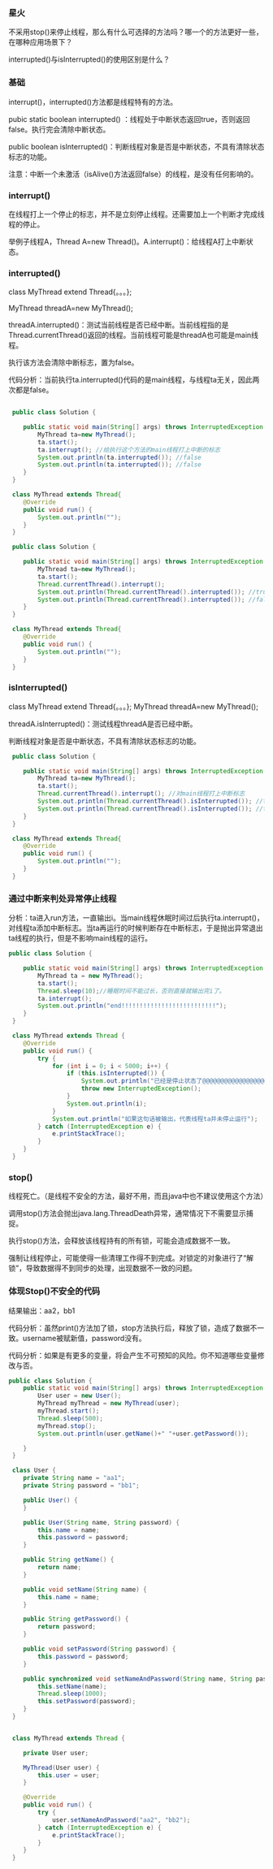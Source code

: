### 星火

不采用stop()来停止线程，那么有什么可选择的方法吗？哪一个的方法更好一些，在哪种应用场景下？

interrupted()与isInterrupted()的使用区别是什么？

### 基础

interrupt()，interrupted()方法都是线程特有的方法。

pubic static boolean interrupted() ：线程处于中断状态返回true，否则返回false。执行完会清除中断状态。

public boolean isInterrupted()：判断线程对象是否是中断状态，不具有清除状态标志的功能。

注意：中断一个未激活（isAlive()方法返回false）的线程，是没有任何影响的。

### interrupt()

在线程打上一个停止的标志，并不是立刻停止线程。还需要加上一个判断才完成线程的停止。

举例子线程A，Thread A=new Thread()。A.interrupt()：给线程A打上中断状态。

### interrupted()

class MyThread extend Thread{。。。}; 

MyThread threadA=new MyThread();

threadA.interrupted()：测试当前线程是否已经中断。当前线程指的是Thread.currentThread()返回的线程。当前线程可能是threadA也可能是main线程。

执行该方法会清除中断标志，置为false。

代码分析：当前执行ta.interrupted()代码的是main线程，与线程ta无关，因此两次都是false。

```java

 public class Solution {

    public static void main(String[] args) throws InterruptedException {
        MyThread ta=new MyThread();
        ta.start();
        ta.interrupt(); //给执行这个方法的main线程打上中断的标志
        System.out.println(ta.interrupted()); //false
        System.out.println(ta.interrupted()); //false
    }
 }

 class MyThread extends Thread{
    @Override
    public void run() {
        System.out.println("");
    }
 }
```

```java
 public class Solution {

    public static void main(String[] args) throws InterruptedException {
        MyThread ta=new MyThread();
        ta.start();
        Thread.currentThread().interrupt();
        System.out.println(Thread.currentThread().interrupted()); //true，处于中断状态。
        System.out.println(Thread.currentThread().interrupted()); //false。执行该方法会清除中断这个状态，因此返回false。
    }
 }

 class MyThread extends Thread{
    @Override
    public void run() {
        System.out.println("");
    }
 }
```

### isInterrupted()

class MyThread extend Thread{。。。}; MyThread threadA=new MyThread();

threadA.isInterrupted()：测试线程threadA是否已经中断。

判断线程对象是否是中断状态，不具有清除状态标志的功能。

```java
 public class Solution {

    public static void main(String[] args) throws InterruptedException {
        MyThread ta=new MyThread();
        ta.start();
        Thread.currentThread().interrupt(); //对main线程打上中断标志
        System.out.println(Thread.currentThread().isInterrupted()); //true，此时是main线程
        System.out.println(Thread.currentThread().isInterrupted()); //true，此时是main线程
    }
 }

 class MyThread extends Thread{
    @Override
    public void run() {
        System.out.println("");
    }
 }
```

### 通过中断来判处异常停止线程

分析：ta进入run方法，一直输出i。当main线程休眠时间过后执行ta.interrupt()，对线程ta添加中断标志。当ta再运行的时候判断存在中断标志，于是抛出异常退出ta线程的执行，但是不影响main线程的运行。
```java
public class Solution {

    public static void main(String[] args) throws InterruptedException {
        MyThread ta = new MyThread();
        ta.start();
        Thread.sleep(10);//睡眠时间不能过长，否则直接就输出完i了。
        ta.interrupt();
        System.out.println("end!!!!!!!!!!!!!!!!!!!!!!!!!!");
    }
 }

 class MyThread extends Thread {
    @Override
    public void run() {
        try {
            for (int i = 0; i < 5000; i++) {
                if (this.isInterrupted()) {
                    System.out.println("已经是停止状态了@@@@@@@@@@@@@@@@@@@@@@@@@@@@@@@");
                    throw new InterruptedException();
                }
                System.out.println(i);
            }
            System.out.println("如果这句话被输出，代表线程ta并未停止运行");
        } catch (InterruptedException e) {
            e.printStackTrace();
        }
    }
 }
```

### stop()

线程死亡。（是线程不安全的方法，最好不用，而且java中也不建议使用这个方法）

调用stop()方法会抛出java.lang.ThreadDeath异常，通常情况下不需要显示捕捉。

执行stop()方法，会释放该线程持有的所有锁，可能会造成数据不一致。

强制让线程停止，可能使得一些清理工作得不到完成。对锁定的对象进行了“解锁”，导致数据得不到同步的处理，出现数据不一致的问题。


### 体现Stop()不安全的代码

结果输出：aa2，bb1

代码分析：虽然print()方法加了锁，stop方法执行后，释放了锁，造成了数据不一致。username被赋新值，password没有。

代码分析：如果是有更多的变量，将会产生不可预知的风险。你不知道哪些变量修改与否。

```java
public class Solution {
    public static void main(String[] args) throws InterruptedException {
        User user = new User();
        MyThread myThread = new MyThread(user);
        myThread.start();
        Thread.sleep(500);
        myThread.stop();
        System.out.println(user.getName()+" "+user.getPassword());

    }
 }

 class User {
    private String name = "aa1";
    private String password = "bb1";

    public User() {
    }

    public User(String name, String password) {
        this.name = name;
        this.password = password;
    }

    public String getName() {
        return name;
    }

    public void setName(String name) {
        this.name = name;
    }

    public String getPassword() {
        return password;
    }

    public void setPassword(String password) {
        this.password = password;
    }

    public synchronized void setNameAndPassword(String name, String password) throws InterruptedException {
        this.setName(name);
        Thread.sleep(1000);
        this.setPassword(password);
    }
 }


 class MyThread extends Thread {

    private User user;

    MyThread(User user) {
        this.user = user;
    }

    @Override
    public void run() {
        try {
            user.setNameAndPassword("aa2", "bb2");
        } catch (InterruptedException e) {
            e.printStackTrace();
        }
    }
 }
```

